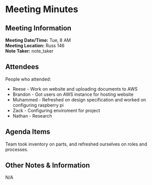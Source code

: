 # Meeting Minutes
## Meeting Information
**Meeting Date/Time:** Tue, 8 AM  
**Meeting Location:** Russ 146  
**Note Taker:** note_taker  

## Attendees
People who attended:
- Reese - Work on website and uploading documents to AWS
- Brandon - Got users on AWS instance for hosting website
- Muhammed - Refreshed on design specification and worked on configuring raspberry pi
- Zack - Configuring enviroment for project
- Nathan - Research

## Agenda Items

Team took inventory on parts, and refreshed ourselves on roles and processes.

## Other Notes & Information
N/A
